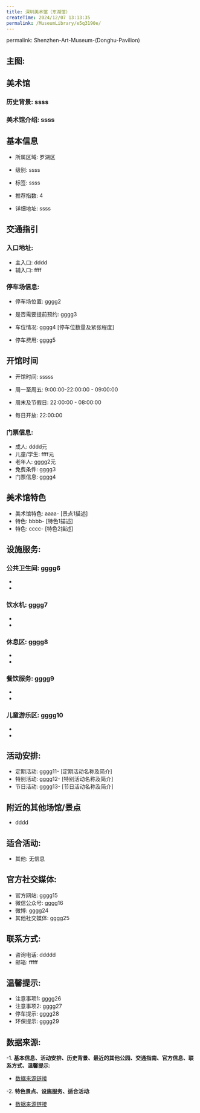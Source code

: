 ```yaml
---
title: 深圳美术馆（东湖馆）
createTime: 2024/12/07 13:13:35
permalink: /MuseumLibrary/e5q3190e/
---
```

permalink: Shenzhen-Art-Museum-(Donghu-Pavilion)
## 主图:
<ImageCard
image="https://www.szartm.com/open/images/gkbg.png"
title= "深圳美术馆（东湖馆）"
description= "ssss"
date="2024/12/07"
href="/"
author="sunshang-hl"
/>
## 美术馆
### 历史背景: ssss
### 美术馆介绍: ssss
## 基本信息

- 所属区域: 罗湖区

- 级别: ssss

- 标签: ssss

- 推荐指数: 4

- 详细地址: ssss

## 交通指引

### 入口地址:
- 主入口: dddd
- 辅入口: ffff
### 停车场信息:
- 停车场位置: gggg2

- 是否需要提前预约: gggg3

- 车位情况: gggg4 [停车位数量及紧张程度]

- 停车费用: gggg5

## 开馆时间
- 开馆时间: sssss

- 周一至周五: 9:00:00-22:00:00 - 09:00:00
- 周末及节假日: 22:00:00 - 08:00:00
- 每日开放: 22:00:00

### 门票信息:
- 成人: dddd元
- 儿童/学生: ffff元
- 老年人: gggg2元
- 免费条件: gggg3
- 门票信息: gggg4
## 美术馆特色
- 美术馆特色: aaaa- [景点1描述]
- 特色: bbbb- [特色1描述]
- 特色: cccc- [特色2描述]
## 设施服务:
### 公共卫生间: gggg6
- 
- 
### 饮水机: gggg7
- 
- 
### 休息区: gggg8
- 
- 
### 餐饮服务: gggg9
- 
- 
### 儿童游乐区: gggg10
- 
- 
## 活动安排:
- 定期活动: gggg11- [定期活动名称及简介]
- 特别活动: gggg12- [特别活动名称及简介]
- 节日活动: gggg13- [节日活动名称及简介]
## 附近的其他场馆/景点
- dddd

## 适合活动:
- 其他: 无信息

## 官方社交媒体:
- 官方网站: gggg15
- 微信公众号: gggg16
- 微博: gggg24
- 其他社交媒体: gggg25

## 联系方式:
- 咨询电话: ddddd 
- 邮箱: fffff

## 温馨提示:
- 注意事项1: gggg26
- 注意事项2: gggg27
- 停车提示: gggg28
- 环保提示: gggg29

## 数据来源:
-1. **基本信息、活动安排、历史背景、最近的其他公园、交通指南、官方信息、联系方式、温馨提示**:
- [数据来源链接](http://wtl.sz.gov.cn/ggfw/whl/msgylb/index.html)

-2. **特色景点、设施服务、适合活动**:
- [数据来源链接](http://wtl.sz.gov.cn/ggfw/whl/msgylb/index.html)

